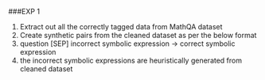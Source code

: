 ###EXP 1 <br>
1. Extract out all the correctly tagged data from MathQA dataset <br>
2. Create synthetic pairs from the cleaned dataset as per the below format <br>
3. question [SEP] incorrect symbolic expression -> correct symbolic expression <br>
4. the incorrect symbolic expressions are heuristically generated from cleaned dataset 